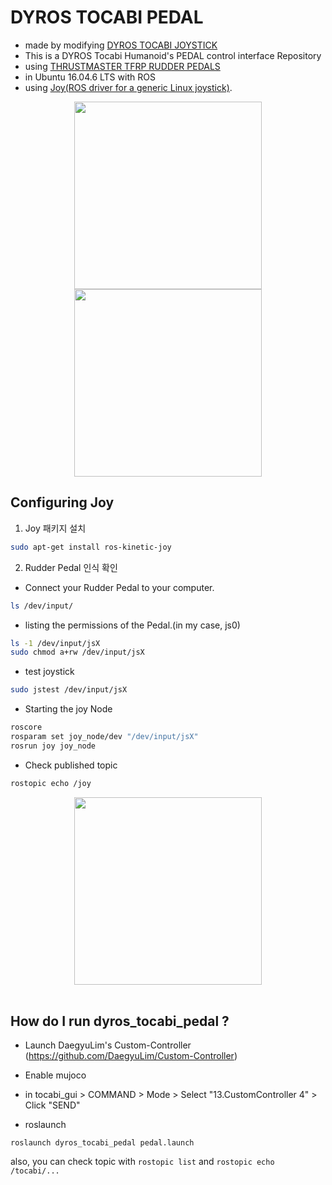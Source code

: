 # DYROS TOCABI PEDAL

* made by modifying [DYROS TOCABI JOYSTICK](https://github.com/Hokyun-Lee/dyros_tocabi_joystick)
* This is a DYROS Tocabi Humanoid's PEDAL control interface Repository
* using [THRUSTMASTER TFRP RUDDER PEDALS](http://www.thrustmaster.com/ko_KR/press/thrustmaster-tfrp-rudder-pedals-smart)
* in Ubuntu 16.04.6 LTS with ROS <br>
* using [Joy(ROS driver for a generic Linux joystick)](http://wiki.ros.org/joy).

<p align="center"><img src="https://user-images.githubusercontent.com/68094299/89493148-6b439180-d7ee-11ea-8457-ba2b5c2ff1b0.png" height="300"><img src="https://user-images.githubusercontent.com/68094299/89492962-db9de300-d7ed-11ea-8901-9ee6053f3ca9.png" height="300">

## Configuring Joy ##
1. Joy 패키지 설치
```sh
sudo apt-get install ros-kinetic-joy
```

2. Rudder Pedal 인식 확인
* Connect your Rudder Pedal to your computer.
```sh
ls /dev/input/
```

* listing the permissions of the Pedal.(in my case, js0)
```sh
ls -1 /dev/input/jsX
sudo chmod a+rw /dev/input/jsX
```

* test joystick
```sh
sudo jstest /dev/input/jsX
```

* Starting the joy Node
```sh
roscore
rosparam set joy_node/dev "/dev/input/jsX"
rosrun joy joy_node
```
* Check published topic
```sh
rostopic echo /joy
```

<p align="center"><img src="https://user-images.githubusercontent.com/68094299/89494391-09385b80-d7f1-11ea-85a3-139cc3c5e128.png" height="300">
<br></br>

 ## How do I run dyros_tocabi_pedal ? ##
* Launch DaegyuLim's Custom-Controller (https://github.com/DaegyuLim/Custom-Controller)
* Enable mujoco
* in tocabi_gui > COMMAND > Mode > Select "13.CustomController 4" > Click "SEND" <br>

* roslaunch
```ch
roslaunch dyros_tocabi_pedal pedal.launch
```
  also, you can check topic with `rostopic list` and `rostopic echo /tocabi/...`
  <br></br>
